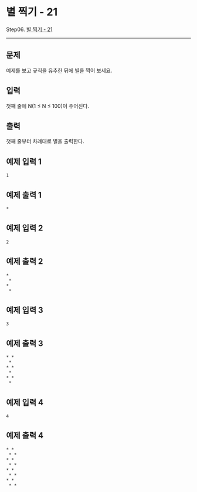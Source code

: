 # 별 찍기 - 21

Step06. [별 찍기 - 21](https://www.acmicpc.net/problem/10996)

---

## 문제

예제를 보고 규칙을 유추한 뒤에 별을 찍어 보세요.

## 입력

첫째 줄에 N(1 ≤ N ≤ 100)이 주어진다.

## 출력

첫째 줄부터 차례대로 별을 출력한다.

## 예제 입력 1 

```
1
```

## 예제 출력 1 

```
*
```

## 예제 입력 2 

```
2
```

## 예제 출력 2 

```
*
 *
*
 *
```

## 예제 입력 3 

```
3
```

## 예제 출력 3 

```
* *
 *
* *
 *
* *
 *
```

## 예제 입력 4 

```
4
```

## 예제 출력 4 

```
* *
 * *
* *
 * *
* *
 * *
* *
 * *
```

